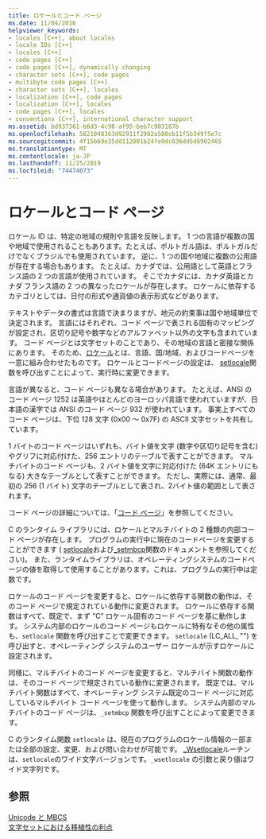 ```yaml
---
title: ロケールとコード ページ
ms.date: 11/04/2016
helpviewer_keywords:
- locales [C++], about locales
- locale IDs [C++]
- locales [C++]
- code pages [C++]
- code pages [C++], dynamically changing
- character sets [C++], code pages
- multibyte code pages [C++]
- character sets [C++], locales
- localization [C++], code pages
- localization [C++], locales
- code pages [C++], locales
- conventions [C++], international character support
ms.assetid: bd937361-b6d3-4c98-af95-beb7c903187b
ms.openlocfilehash: 5821048363d92911f2902a580cb11f5b349f5e7c
ms.sourcegitcommit: 4f15b69e35dd112001b24fe9dc836dd5d6902465
ms.translationtype: MT
ms.contentlocale: ja-JP
ms.lasthandoff: 11/25/2019
ms.locfileid: "74474073"
---
```

# <a name="locales-and-code-pages"></a>ロケールとコード ページ

ロケール ID は、特定の地域の規則や言語を反映します。 1 つの言語が複数の国や地域で使用されることもあります。たとえば、ポルトガル語は、ポルトガルだけでなくブラジルでも使用されています。 逆に、1 つの国や地域に複数の公用語が存在する場合もあります。 たとえば、カナダでは、公用語として英語とフランス語の 2 つの言語が使用されています。 そこでカナダには、カナダ英語とカナダ フランス語の 2 つの異なったロケールが存在します。 ロケールに依存するカテゴリとしては、日付の形式や通貨値の表示形式などがあります。

テキストやデータの書式は言語で決まりますが、地元の約束事は国や地域単位で決定されます。 言語にはそれぞれ、コード ページで表される固有のマッピングが設定され、区切り記号や数字などのアルファベット以外の文字も含まれています。 コード ページとは文字セットのことであり、その地域の言語と密接な関係にあります。 そのため、[ロケール](../c-runtime-library/locale.md)とは、言語、国/地域、およびコードページを一意に組み合わせたものです。 ロケールとコードページの設定は、 [setlocale](../c-runtime-library/reference/setlocale-wsetlocale.md)関数を呼び出すことによって、実行時に変更できます。

言語が異なると、コード ページも異なる場合があります。 たとえば、ANSI のコード ページ 1252 は英語やほとんどのヨーロッパ言語で使われていますが、日本語の漢字では ANSI のコード ページ 932 が使われています。 事実上すべてのコード ページは、下位 128 文字 (0x00 ～ 0x7F) の ASCII 文字セットを共有しています。

1 バイトのコード ページはいずれも、バイト値を文字 (数字や区切り記号を含む) やグリフに対応付けた、256 エントリのテーブルで表すことができます。 マルチバイトのコード ページも、2 バイト値を文字に対応付けた (64K エントリにもなる) 大きなテーブルとして表すことができます。 ただし、実際には、通常、最初の 256 (1 バイト) 文字のテーブルとして表され、2バイト値の範囲として表されます。

コード ページの詳細については、「[コード ページ](../c-runtime-library/code-pages.md)」を参照してください。

C のランタイム ライブラリには、ロケールとマルチバイトの 2 種類の内部コード ページが存在します。 プログラムの実行中に現在のコードページを変更することができます ( [setlocale](../c-runtime-library/reference/setlocale-wsetlocale.md)および[_setmbcp](../c-runtime-library/reference/setmbcp.md)関数のドキュメントを参照してください)。 また、ランタイムライブラリは、オペレーティングシステムのコードページの値を取得して使用することがあります。これは、プログラムの実行中は定数です。

ロケールのコード ページを変更すると、ロケールに依存する関数の動作は、そのコード ページで規定されている動作に変更されます。 ロケールに依存する関数はすべて、既定で、まず "C" ロケール固有のコード ページを基に動作します。 システム内部のロケールのコード ページもロケールに特有なその他の属性も、`setlocale` 関数を呼び出すことで変更できます。 `setlocale` (LC_ALL, "") を呼び出すと、オペレーティング システムのユーザー ロケールが示すロケールに設定されます。

同様に、マルチバイトのコード ページを変更すると、マルチバイト関数の動作は、そのコード ページで規定されている動作に変更されます。 既定では、マルチバイト関数はすべて、オペレーティング システム既定のコード ページに対応しているマルチバイト コード ページを使って動作します。 システム内部のマルチバイトのコード ページは、`_setmbcp` 関数を呼び出すことによって変更できます。

C のランタイム関数 `setlocale` は、現在のプログラムのロケール情報の一部または全部の設定、変更、および問い合わせが可能です。 [_Wsetlocale](../c-runtime-library/reference/setlocale-wsetlocale.md)ルーチンは、`setlocale`のワイド文字バージョンです。`_wsetlocale` の引数と戻り値はワイド文字列です。

## <a name="see-also"></a>参照

[Unicode と MBCS](../text/unicode-and-mbcs.md)<br/>
[文字セットにおける移植性の利点](../text/benefits-of-character-set-portability.md)
